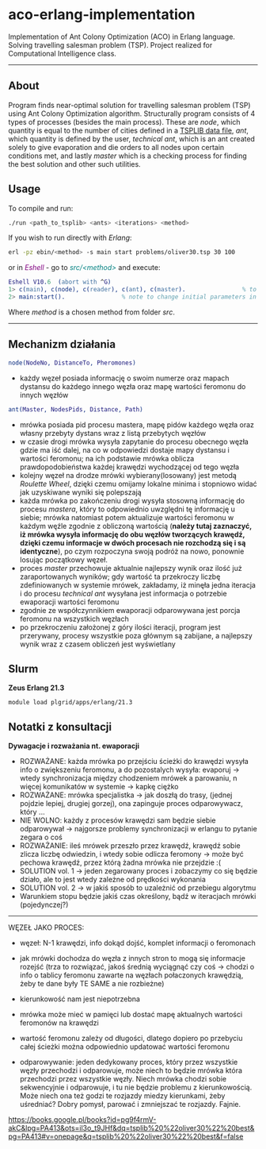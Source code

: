 # aco-erlang-implementation
Implementation of Ant Colony Optimization (ACO) in Erlang language. Solving travelling salesman problem (TSP). Project realized for Computational Intelligence class.

---
## About
Program finds near-optimal solution for travelling salesman problem (TSP) using Ant Colony Optimization algorithm. Structurally program consists of 4 types of processes (besides the main process). These are _node_, which quantity is equal to the number of cities defined in a [TSPLIB data file](http://elib.zib.de/pub/mp-testdata/tsp/tsplib/tsp/index.html), _ant_, which quantity is defined by the user, _technical ant_, which is an ant created solely to give evaporation and die orders to all nodes upon certain conditions met, and lastly _master_ which is a checking process for finding the best solution and other such utilities. 

## Usage
To compile and run:
```sh
./run <path_to_tsplib> <ants> <iterations> <method>
```

If you wish to run directly with _Erlang_: 
```sh
erl -pz ebin/<method> -s main start problems/oliver30.tsp 30 100
```
or in <span style="color:purple">_Eshell_</span> -  go to <span style="color:teal">_src/\<method\>_</span> and execute:
```erlang
Eshell V10.6  (abort with ^G)
1> c(main), c(node), c(reader), c(ant), c(master).                % to compile
2> main:start().                % note to change initial parameters in start() method accordingly!
```
Where _method_ is a chosen method from folder _src_.  


---

## Mechanizm działania
```erlang
node(NodeNo, DistanceTo, Pheromones) 
```
* każdy węzeł posiada informację o swoim numerze oraz mapach dystansu do każdego innego węzła oraz mapę wartości feromonu do innych węzłów
```erlang
ant(Master, NodesPids, Distance, Path) 
```
* mrówka posiada pid procesu mastera, mapę pidów każdego węzła oraz własny przebyty dystans wraz z listą przebytych węzłów
* w czasie drogi mrówka wysyła zapytanie do procesu obecnego węzła gdzie ma iść dalej, na co w odpowiedzi dostaje mapy dystansu i wartości feromonu; na ich podstawie mrówka oblicza prawdopodobieństwa każdej krawędzi wychodzącej od tego węzła
* kolejny węzeł na drodze mrówki wybierany(losowany) jest metodą _Roulette Wheel_, dzięki czemu omijamy lokalne minima i stopniowo widać jak uzyskiwane wyniki się polepszają
* każda mrówka po zakończeniu drogi wysyła stosowną informację do procesu _mastera_, który to odpowiednio uwzględni tę informację u siebie; mrówka natomiast potem aktualizuje wartości feromonu w każdym węźle zgodnie z obliczoną wartością (**należy tutaj zaznaczyć, iż mrówka wysyła informację do obu węzłów tworzących krawędź, dzięki czemu informacje w dwóch procesach nie rozchodzą się i są identyczne**), po czym rozpoczyna swoją podróż na nowo, ponownie losując początkowy węzeł.
* proces _master_ przechowuje aktualnie najlepszy wynik oraz ilość już zaraportowanych wyników; gdy wartość ta przekroczy liczbę zdefiniowanych w systemie mrówek, zakładamy, iż minęła jedna iteracja i do procesu _technical ant_ wysyłana jest informacja o potrzebie ewaporacji wartości feromonu
* zgodnie ze współczynnikiem ewaporacji odparowywana jest porcja feromonu na wszystkich węzłach
* po przekroczeniu założonej z góry ilości iteracji, program jest przerywany, procesy wszystkie poza głównym są zabijane, a najlepszy wynik wraz z czasem obliczeń jest wyświetlany

## Slurm
**Zeus Erlang 21.3**
```
module load plgrid/apps/erlang/21.3
```

## Notatki z konsultacji

__Dywagacje i rozważania nt. ewaporacji__ 
* ROZWAŻANE: każda mrówka po przejściu ścieżki do krawędzi wysyła info o zwiększeniu feromonu, a do pozostalych wysyła: evaporuj -> wtedy synchronizacja między chodzeniem mrówek a parowaniu, n więcej komunikatów w systemie -> kapkę ciężko  
* ROZWAŻANE: mrówka specjalistka -> jak doszłą do trasy, (jednej pojdzie lepiej, drugiej gorzej), ona zapinguje proces odparowywacz, który ...  
* NIE WOLNO: każdy z procesów krawędzi sam będzie siebie odparowywał -> najgorsze problemy synchronizacji w erlangu to pytanie zegara o coś  
* ROZWAŻANIE: ileś mrówek przeszło przez krawędź, krawędź sobie zlicza liczbę odwiedzin, i wtedy sobie odlicza feromony -> może być pechowa krawędź, przez którą żadna mrówka nie przejdzie :(
* SOLUTION vol. 1 -> jeden zegarowany proces i zobaczymy co się będzie działo, ale to jest wtedy zależne od prędkości wykonania  
* SOLUTION vol. 2 -> w jakiś sposób to uzależnić od przebiegu algorytmu  
* Warunkiem stopu będzie jakiś czas określony, bądź w iteracjach mrówki (pojedynczej?)

---


WĘZEŁ JAKO PROCES:
* węzeł: N-1 krawędzi, info dokąd dojść, komplet informacji o feromonach
* jak mrówki dochodza do węzła z innych stron to mogą się informacje rozejść (trza to rozwiązać, jakoś średnią wyciągnąć czy coś -> chodzi o info o tablicy feromonu zawarte na węzłach połaczonych krawędzią, żeby te dane były TE SAME a nie rozbieżne)
* kierunkowość nam jest niepotrzebna

* mrówka może mieć w pamięci lub dostać mapę aktualnych wartości feromonów na krawędzi 
* wartość feromonu zależy od długości, dlatego dopiero po przebyciu całej ścieżki można odpowiednio updatować wartości feromonu
* odparowywanie: jeden dedykowany proces, który przez wszystkie węzły przechodzi i odparowuje, może niech to będzie mrówka która przechodzi przez wszystkie węzły. Niech mrówka chodzi sobie sekwencyjnie i odparowuje, i tu nie będzie problemu z kierunkowością. Może niech ona też godzi te rozjazdy miedzy kierunkami, żeby uśredniać? Dobry pomysł, parować i zmniejszać te rozjazdy. Fajnie.

https://books.google.pl/books?id=pg9f4rmV-akC&lpg=PA413&ots=il3o_t9JHf&dq=tsplib%20%22oliver30%22%20best&pg=PA413#v=onepage&q=tsplib%20%22oliver30%22%20best&f=false

